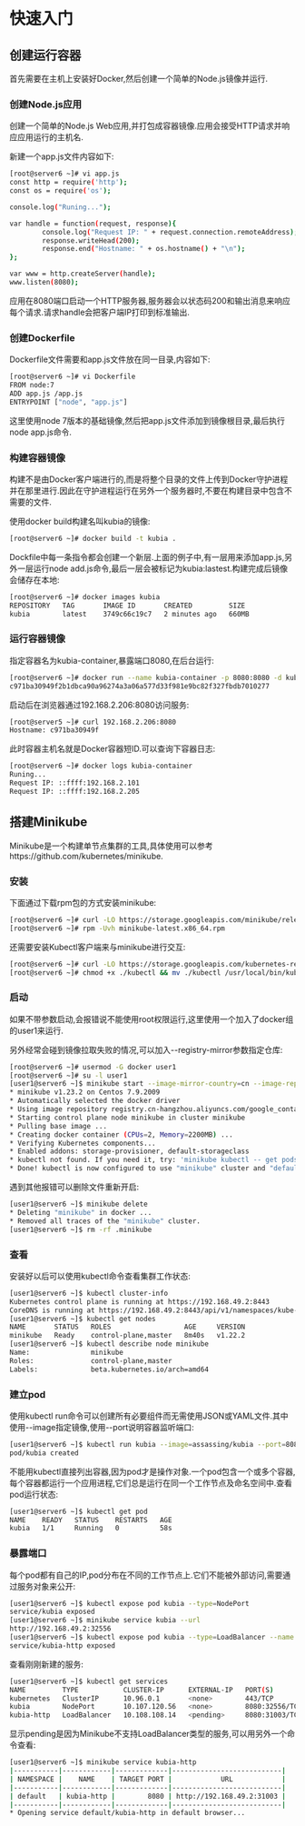 # 快速入门

## 创建运行容器

首先需要在主机上安装好Docker,然后创建一个简单的Node.js镜像并运行.

### 创建Node.js应用

创建一个简单的Node.js Web应用,并打包成容器镜像.应用会接受HTTP请求并响应应用运行的主机名.

新建一个app.js文件内容如下:

```sh
[root@server6 ~]# vi app.js
const http = require('http');
const os = require('os');

console.log("Runing...");

var handle = function(request, response){
        console.log("Request IP: " + request.connection.remoteAddress);
        response.writeHead(200);
        response.end("Hostname: " + os.hostname() + "\n");
};

var www = http.createServer(handle);
www.listen(8080);
```

应用在8080端口启动一个HTTP服务器,服务器会以状态码200和输出消息来响应每个请求.请求handle会把客户端IP打印到标准输出.

### 创建Dockerfile

Dockerfile文件需要和app.js文件放在同一目录,内容如下:

```sh
[root@server6 ~]# vi Dockerfile
FROM node:7
ADD app.js /app.js
ENTRYPOINT ["node", "app.js"]
```

这里使用node 7版本的基础镜像,然后把app.js文件添加到镜像根目录,最后执行node app.js命令.

### 构建容器镜像

构建不是由Docker客户端进行的,而是将整个目录的文件上传到Docker守护进程并在那里进行.因此在守护进程运行在另外一个服务器时,不要在构建目录中包含不需要的文件.

使用docker build构建名叫kubia的镜像:

```sh
[root@server6 ~]# docker build -t kubia .
```

Dockfile中每一条指令都会创建一个新层.上面的例子中,有一层用来添加app.js,另外一层运行node add.js命令,最后一层会被标记为kubia:lastest.构建完成后镜像会储存在本地:

```sh
[root@server6 ~]# docker images kubia
REPOSITORY   TAG       IMAGE ID       CREATED         SIZE
kubia        latest    3749c66c19c7   2 minutes ago   660MB
```

### 运行容器镜像

指定容器名为kubia-container,暴露端口8080,在后台运行:

```sh
[root@server6 ~]# docker run --name kubia-container -p 8080:8080 -d kubia
c971ba30949f2b1dbca90a96274a3a06a577d33f981e9bc82f327fbdb7010277
```

启动后在浏览器通过192.168.2.206:8080访问服务:

```sh
[root@server5 ~]# curl 192.168.2.206:8080
Hostname: c971ba30949f
```

此时容器主机名就是Docker容器短ID.可以查询下容器日志:

```sh
[root@server6 ~]# docker logs kubia-container
Runing...
Request IP: ::ffff:192.168.2.101
Request IP: ::ffff:192.168.2.205
```



## 搭建Minikube

Minikube是一个构建单节点集群的工具,具体使用可以参考https://github.com/kubernetes/minikube.

### 安装

下面通过下载rpm包的方式安装minikube:

```sh
[root@server6 ~]# curl -LO https://storage.googleapis.com/minikube/releases/latest/minikube-latest.x86_64.rpm
[root@server6 ~]# rpm -Uvh minikube-latest.x86_64.rpm
```

还需要安装Kubectl客户端来与minikube进行交互:

```sh
[root@server6 ~]# curl -LO https://storage.googleapis.com/kubernetes-release/release/$(curl -s https://storage.googleapis.com/kubernetes-release/release/stable.txt)/bin/linux/amd64/kubectl
[root@server6 ~]# chmod +x ./kubectl && mv ./kubectl /usr/local/bin/kubectl
```

### 启动

如果不带参数启动,会报错说不能使用root权限运行,这里使用一个加入了docker组的user1来运行.

另外经常会碰到镜像拉取失败的情况,可以加入--registry-mirror参数指定仓库:

```sh
[root@server6 ~]# usermod -G docker user1
[root@server6 ~]# su -l user1
[user1@server6 ~]$ minikube start --image-mirror-country=cn --image-repository=registry.cn-hangzhou.aliyuncs.com/google_containers
* minikube v1.23.2 on Centos 7.9.2009
* Automatically selected the docker driver
* Using image repository registry.cn-hangzhou.aliyuncs.com/google_containers
* Starting control plane node minikube in cluster minikube
* Pulling base image ...
* Creating docker container (CPUs=2, Memory=2200MB) ...
* Verifying Kubernetes components...
* Enabled addons: storage-provisioner, default-storageclass
* kubectl not found. If you need it, try: 'minikube kubectl -- get pods -A'
* Done! kubectl is now configured to use "minikube" cluster and "default" namespace by default
```

遇到其他报错可以删除文件重新开启:

```sh
[user1@server6 ~]$ minikube delete
* Deleting "minikube" in docker ...
* Removed all traces of the "minikube" cluster.
[user1@server6 ~]$ rm -rf .minikube
```

### 查看

安装好以后可以使用kubectl命令查看集群工作状态:

```sh
[user1@server6 ~]$ kubectl cluster-info 
Kubernetes control plane is running at https://192.168.49.2:8443
CoreDNS is running at https://192.168.49.2:8443/api/v1/namespaces/kube-system/services/kube-dns:dns/proxy
[user1@server6 ~]$ kubectl get nodes
NAME       STATUS   ROLES                  AGE     VERSION
minikube   Ready    control-plane,master   8m40s   v1.22.2
[user1@server6 ~]$ kubectl describe node minikube 
Name:               minikube
Roles:              control-plane,master
Labels:             beta.kubernetes.io/arch=amd64
```

### 建立pod

使用kubectl run命令可以创建所有必要组件而无需使用JSON或YAML文件.其中使用--image指定镜像,使用--port说明容器监听端口:

```sh
[user1@server6 ~]$ kubectl run kubia --image=assassing/kubia --port=8080
pod/kubia created
```

不能用kubectl直接列出容器,因为pod才是操作对象.一个pod包含一个或多个容器,每个容器都运行一个应用进程,它们总是运行在同一个工作节点及命名空间中.查看pod运行状态:

```sh
[user1@server6 ~]$ kubectl get pod
NAME    READY   STATUS    RESTARTS   AGE
kubia   1/1     Running   0          58s
```

### 暴露端口

每个pod都有自己的IP,pod分布在不同的工作节点上.它们不能被外部访问,需要通过服务对象来公开:

```sh
[user1@server6 ~]$ kubectl expose pod kubia --type=NodePort 
service/kubia exposed
[user1@server6 ~]$ minikube service kubia --url
http://192.168.49.2:32556
[user1@server6 ~]$ kubectl expose pod kubia --type=LoadBalancer --name kubia-http
service/kubia-http exposed
```

查看刚刚新建的服务:

```sh
[user1@server6 ~]$ kubectl get services
NAME         TYPE           CLUSTER-IP      EXTERNAL-IP   PORT(S)          AGE
kubernetes   ClusterIP      10.96.0.1       <none>        443/TCP          42m
kubia        NodePort       10.107.120.56   <none>        8080:32556/TCP   3m22s
kubia-http   LoadBalancer   10.108.108.14   <pending>     8080:31003/TCP   56s
```

显示pending是因为Minikube不支持LoadBalancer类型的服务,可以用另外一个命令查看:

```sh
[user1@server6 ~]$ minikube service kubia-http
|-----------|------------|-------------|---------------------------|
| NAMESPACE |    NAME    | TARGET PORT |            URL            |
|-----------|------------|-------------|---------------------------|
| default   | kubia-http |        8080 | http://192.168.49.2:31003 |
|-----------|------------|-------------|---------------------------|
* Opening service default/kubia-http in default browser...
```





